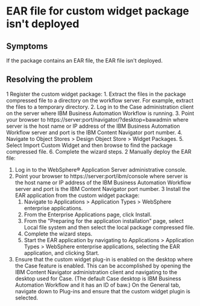 # EAR file for custom widget package isn't deployed

## Symptoms

If the package contains an EAR file, the EAR file isn't deployed.

## Resolving the problem

1 Register the custom widget package:
    1. Extract the files in the package compressed file to a directory on the workflow server. For
example, extract the files to a temporary directory.
    2. Log in to the Case administration client on the server where
IBM Business Automation
Workflow is running.
    3. Point your browser to
https://server:port/navigator/?desktop=bawadmin
where server is the host name or IP address of the IBM Business Automation
Workflow server and port is the
IBM Content
Navigator port number.
    4. Navigate to Object Stores > Design Object Store > Widget Packages.
    5. Select Import Custom Widget and then browse to find the package
compressed file.
    6. Complete the wizard steps.
2 Manually deploy the EAR file:

1. Log in to the WebSphere® Application
Server administrative
console.
2. Point your browser to https://server:port/ibm/console
where server is the host name or IP address of the IBM Business Automation
Workflow server and port is the
IBM Content
Navigator port number.
3 Install the EAR application from the custom widget package:
    1. Navigate to Applications > Application Types > WebSphere enterprise applications.
    2. From the Enterprise Applications page, click Install.
    3. From the "Preparing for the application installation" page, select Local file
system and then select the local package compressed file.
    4. Complete the wizard steps.
    5. Start the EAR application by navigating to Applications > Application Types > WebSphere enterprise applications, selecting the EAR application, and clicking Start.
3. Ensure that the custom widget plug-in is enabled on the desktop where the Case feature is
enabled. This can be accomplished by opening the IBM Content
Navigator administration client and navigating
to the desktop used for Case. (The default Case desktop is IBM Business Automation
Workflow and it has an ID of baw.) On the General tab,
navigate down to Plug-ins and ensure that the custom
widget plugin is selected.